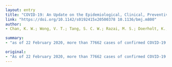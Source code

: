 ```yaml
---
layout: entry
title: "COVID-19: An Update on the Epidemiological, Clinical, Preventive and Therapeutic Evidence and Guidelines of Integrative Chinese-Western Medicine for the Management of 2019 Novel Coronavirus Disease Coronavirus disease 2019 (covid-19): a guide for UK GPs"
link: "https://doi.org/10.1142/s0192415x20500378 10.1136/bmj.m800"
author:
- Chan, K. W.; Wong, V. T.; Tang, S. C. W.; Razai, M. S.; Doerholt, K.; Ladhani, S.; Oakeshott, P.

summary:
- "as of 22 February 2020, more than 77662 cases of confirmed COVID-19 have been documented globally with over 2360 deaths. Common presentations include fever, fatigue, dry cough, upper airway congestion, sputum production, shortness of breath, elevated C-reactive protein, and elevated lactate dehydrogenase. Chinese medicine is proposed as a treatment option by national and provincial guidelines with substantial utilization."

original:
- "As of 22 February 2020, more than 77662 cases of confirmed COVID-19 have been documented globally with over 2360 deaths. Common presentations of confirmed cases include fever, fatigue, dry cough, upper airway congestion, sputum production, shortness of breath, myalgia/arthralgia with lymphopenia, prolonged prothrombin time, elevated C-reactive protein, and elevated lactate dehydrogenase. The reported severe/critical case ratio is approximately 7-10% and median time to intensive care admission is 9.5-10.5 days with mortality of around 1-2% varied geographically. Similar to outbreaks of other newly identified virus, there is no proven regimen from conventional medicine and most reports managed the patients with lopinavir/ritonavir, ribavirin, beta-interferon, glucocorticoid and supportive treatment with remdesivir undergoing clinical trial. In China, Chinese medicine is proposed as a treatment option by national and provincial guidelines with substantial utilization. We reviewed the latest national and provincial clinical guidelines, retrospective cohort studies, and case series regarding the treatment of COVID-19 by add-on Chinese medicine. We have also reviewed the clinical evidence generated from SARS and H1N1 management with hypothesized mechanisms and latest in silico findings to identify candidate Chinese medicines for the consideration of possible trials and management. Given the paucity of strongly evidence-based regimens, the available data suggest that Chinese medicine could be considered as an adjunctive therapeutic option in the management of COVID-19."
---
```


